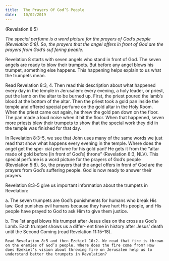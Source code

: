 ```yaml
---
title:  The Prayers Of God’S People
date:   10/02/2019
---
```


(Revelation 8:5)

_The special perfume is a word picture for the prayers of God’s people (Revelation 5:8). So, the prayers that the angel offers in front of God are the prayers from God’s suf­ fering people._

Revelation 8 starts with seven angels who stand in front of God. The seven angels are ready to blow their trumpets. But before any angel blows his trumpet, something else happens. This happening helps explain to us what the trumpets mean.

Read Revelation 8:3, 4. Then read this description about what happened every day in the temple in Jerusalem: every evening, a holy leader, or priest, put the lamb on the altar to be burned up. First, the priest poured the lamb’s blood at the bottom of the altar. Then the priest took a gold pan inside the temple and offered special perfume on the gold altar in the Holy Room. When the priest came out again, he threw the gold pan down on the floor. The pan made a loud noise when it hit the floor. When that happened, seven more priests blew their trumpets to show that the special work they did in the temple was finished for that day.

In Revelation 8:3–5, we see that John uses many of the same words we just read that show what happens every evening in the temple. Where does the angel get the spe- cial perfume for his gold pan? He gets it from the “altar made of gold before [in front of God’s] throne” (Revelation 8:3, NLV). This special perfume is a word picture for the prayers of God’s people (Revelation 5:8). So, the prayers that the angel offers in front of God are the prayers from God’s suffering people. God is now ready to answer their prayers.

Revelation 8:3–5 give us important information about the trumpets in Revelation:

a. The seven trumpets are God’s punishments for humans who break His law. God punishes evil humans because they have hurt His people, and His people have prayed to God to ask Him to give them justice.

b. The 1st angel blows his trumpet after Jesus dies on the cross as God’s Lamb. Each trumpet shows us a differ- ent time in history after Jesus’ death until the Second Coming (read Revelation 11:15–18).

`Read Revelation 8:5 and then Ezekiel 10:2. We read that fire is thrown on the enemies of God’s people. Where does the fire come from? How does Ezekiel’s vision about throwing fire on Jerusalem help us to understand better the trumpets in Revelation?`